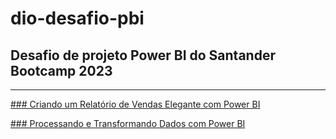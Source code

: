 # dio-desafio-pbi
## Desafio de projeto Power BI do Santander Bootcamp 2023
----
[### Criando um Relatório de Vendas Elegante com Power BI](/desafio_dio.pbix)

[### Processando e Transformando Dados com Power BI](/desafio_dio_modulo3.pbix)
